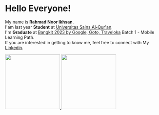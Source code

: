 # Hello Everyone! 

My name is **Rahmad Noor Ikhsan**.\
I'am last year **Student** at [Universitas Sains Al-Qur'an](https://unsiq.ac.id/).\
I'm **Graduate** at [Bangkit 2023 by Google, Goto, Traveloka](https://www.dicoding.com/programs/bangkit) Batch 1 - Mobile Learning Path.\
If you are interested in getting to know me, feel free to connect with My [Linkedin](https://www.linkedin.com/in/rahmad-noor-ikhsan-b40747221/).

<p align="left">
<a href="https://github.com/rahmadnoorikhsan">
  <img height="180em" src="https://github-readme-stats-eight-theta.vercel.app/api?username=rahmadnoorikhsan&show_icons=true&theme=algolia&include_all_commits=true&count_private=true"/>
  <img height="180em" src="https://github-readme-stats-eight-theta.vercel.app/api/top-langs/?username=rahmadnoorikhsan&layout=compact&langs_count=8&theme=algolia"/>
</a>
</p>
